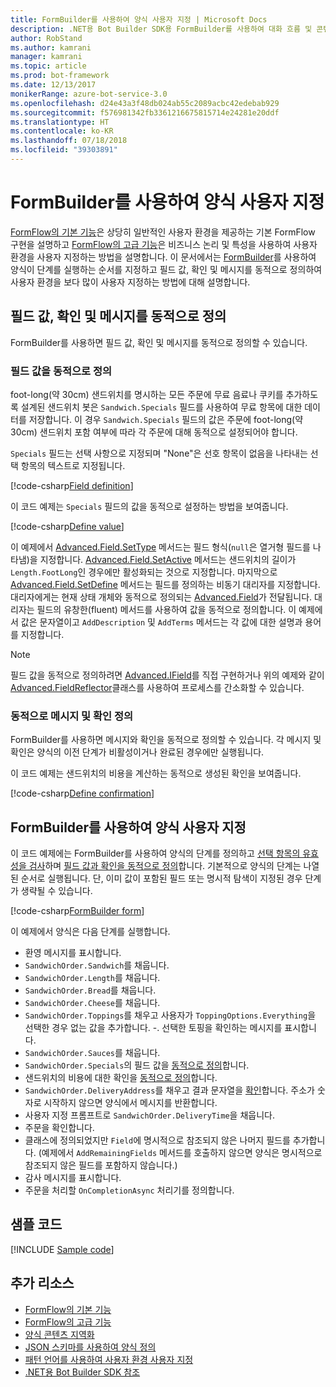 ```yaml
---
title: FormBuilder를 사용하여 양식 사용자 지정 | Microsoft Docs
description: .NET용 Bot Builder SDK용 FormBuilder를 사용하여 대화 흐름 및 콘텐츠를 동적으로 변경하고 사용자 지정하는 방법을 알아봅니다.
author: RobStand
ms.author: kamrani
manager: kamrani
ms.topic: article
ms.prod: bot-framework
ms.date: 12/13/2017
monikerRange: azure-bot-service-3.0
ms.openlocfilehash: d24e43a3f48db024ab55c2089acbc42edebab929
ms.sourcegitcommit: f576981342fb3361216675815714e24281e20ddf
ms.translationtype: HT
ms.contentlocale: ko-KR
ms.lasthandoff: 07/18/2018
ms.locfileid: "39303891"
---
```

# <a name="customize-a-form-using-formbuilder"></a>FormBuilder를 사용하여 양식 사용자 지정

[FormFlow의 기본 기능](bot-builder-dotnet-formflow.md)은 상당히 일반적인 사용자 환경을 제공하는 기본 FormFlow 구현을 설명하고 [FormFlow의 고급 기능](bot-builder-dotnet-formflow-advanced.md)은 비즈니스 논리 및 특성을 사용하여 사용자 환경을 사용자 지정하는 방법을 설명합니다. 이 문서에서는 [FormBuilder][formBuilder]를 사용하여 양식이 단계를 실행하는 순서를 지정하고 필드 값, 확인 및 메시지를 동적으로 정의하여 사용자 환경을 보다 많이 사용자 지정하는 방법에 대해 설명합니다. 

## <a name="dynamically-define-field-values-confirmations-and-messages"></a>필드 값, 확인 및 메시지를 동적으로 정의

FormBuilder를 사용하면 필드 값, 확인 및 메시지를 동적으로 정의할 수 있습니다.

### <a name="dynamically-define-field-values"></a>필드 값을 동적으로 정의 

foot-long(약 30cm) 샌드위치를 명시하는 모든 주문에 무료 음료나 쿠키를 추가하도록 설계된 샌드위치 봇은 `Sandwich.Specials` 필드를 사용하여 무료 항목에 대한 데이터를 저장합니다. 이 경우 `Sandwich.Specials` 필드의 값은 주문에 foot-long(약 30cm) 샌드위치 포함 여부에 따라 각 주문에 대해 동적으로 설정되어야 합니다. 

`Specials` 필드는 선택 사항으로 지정되며 "None"은 선호 항목이 없음을 나타내는 선택 항목의 텍스트로 지정됩니다.

[!code-csharp[Field definition](../includes/code/dotnet-formflow-formbuilder.cs#fieldDefinition)]

이 코드 예제는 `Specials` 필드의 값을 동적으로 설정하는 방법을 보여줍니다. 

[!code-csharp[Define value](../includes/code/dotnet-formflow-formbuilder.cs#defineValue)]

이 예제에서 [Advanced.Field.SetType][setType] 메서드는 필드 형식(`null`은 열거형 필드를 나타냄)을 지정합니다. [Advanced.Field.SetActive][setActive] 메서드는 샌드위치의 길이가 `Length.FootLong`인 경우에만 활성화되는 것으로 지정합니다. 마지막으로 [Advanced.Field.SetDefine][setDefine] 메서드는 필드를 정의하는 비동기 대리자를 지정합니다. 대리자에게는 현재 상태 개체와 동적으로 정의되는 [Advanced.Field][field]가 전달됩니다. 대리자는 필드의 유창한(fluent) 메서드를 사용하여 값을 동적으로 정의합니다. 이 예제에서 값은 문자열이고 `AddDescription` 및 `AddTerms` 메서드는 각 값에 대한 설명과 용어를 지정합니다.

> [!NOTE]
> 필드 값을 동적으로 정의하려면 [Advanced.IField][iField]를 직접 구현하거나 위의 예제와 같이 [Advanced.FieldReflector][FieldReflector]클래스를 사용하여 프로세스를 간소화할 수 있습니다. 

### <a name="dynamically-define-messages-and-confirmations"></a>동적으로 메시지 및 확인 정의

FormBuilder를 사용하면 메시지와 확인을 동적으로 정의할 수 있습니다. 각 메시지 및 확인은 양식의 이전 단계가 비활성이거나 완료된 경우에만 실행됩니다. 

이 코드 예제는 샌드위치의 비용을 계산하는 동적으로 생성된 확인을 보여줍니다. 

[!code-csharp[Define confirmation](../includes/code/dotnet-formflow-formbuilder.cs#defineConfirmation)]

## <a name="customize-a-form-using-formbuilder"></a>FormBuilder를 사용하여 양식 사용자 지정

이 코드 예제에는 FormBuilder를 사용하여 양식의 단계를 정의하고 [선택 항목의 유효성을 검사](bot-builder-dotnet-formflow-advanced.md#add-business-logic)하며 [필드 값과 확인을 동적으로 정의](#dynamically-define-field-values-confirmations-and-messages)합니다. 기본적으로 양식의 단계는 나열된 순서로 실행됩니다. 단, 이미 값이 포함된 필드 또는 명시적 탐색이 지정된 경우 단계가 생략될 수 있습니다. 

[!code-csharp[FormBuilder form](../includes/code/dotnet-formflow-formbuilder.cs#formBuilderForm)]

이 예제에서 양식은 다음 단계를 실행합니다.

- 환영 메시지를 표시합니다. 
- `SandwichOrder.Sandwich`를 채웁니다. 
- `SandwichOrder.Length`를 채웁니다. 
- `SandwichOrder.Bread`를 채웁니다. 
- `SandwichOrder.Cheese`를 채웁니다. 
- `SandwichOrder.Toppings`를 채우고 사용자가 `ToppingOptions.Everything`을 선택한 경우 없는 값을 추가합니다. -. 선택한 토핑을 확인하는 메시지를 표시합니다. 
- `SandwichOrder.Sauces`를 채웁니다. 
- `SandwichOrder.Specials`의 필드 값을 [동적으로 정의](#dynamically-define-field-values)합니다. 
- 샌드위치의 비용에 대한 확인을 [동적으로 정의](#dynamically-define-messages-and-confirmations)합니다. 
- `SandwichOrder.DeliveryAddress`를 채우고 결과 문자열을 [확인](bot-builder-dotnet-formflow-advanced.md#add-business-logic)합니다. 주소가 숫자로 시작하지 않으면 양식에서 메시지를 반환합니다. 
- 사용자 지정 프롬프트로 `SandwichOrder.DeliveryTime`을 채웁니다. 
- 주문을 확인합니다. 
- 클래스에 정의되었지만 `Field`에 명시적으로 참조되지 않은 나머지 필드를 추가합니다. (예제에서 `AddRemainingFields` 메서드를 호출하지 않으면 양식은 명시적으로 참조되지 않은 필드를 포함하지 않습니다.) 
- 감사 메시지를 표시합니다. 
- 주문을 처리할 `OnCompletionAsync` 처리기를 정의합니다. 

## <a name="sample-code"></a>샘플 코드

[!INCLUDE [Sample code](../includes/snippet-dotnet-formflow-samples.md)]

## <a name="additional-resources"></a>추가 리소스

- [FormFlow의 기본 기능](bot-builder-dotnet-formflow.md)
- [FormFlow의 고급 기능](bot-builder-dotnet-formflow-advanced.md)
- [양식 콘텐츠 지역화](bot-builder-dotnet-formflow-localize.md)
- [JSON 스키마를 사용하여 양식 정의](bot-builder-dotnet-formflow-json-schema.md)
- [패턴 언어를 사용하여 사용자 환경 사용자 지정](bot-builder-dotnet-formflow-pattern-language.md)
- <a href="/dotnet/api/?view=botbuilder-3.11.0" target="_blank">.NET용 Bot Builder SDK 참조</a>

[formBuilder]: /dotnet/api/microsoft.bot.builder.formflow.formbuilder-1

[setType]: /dotnet/api/microsoft.bot.builder.formflow.advanced.field-1.settype

[setActive]: /dotnet/api/microsoft.bot.builder.formflow.advanced.field-1.setactive

[setDefine]: /dotnet/api/microsoft.bot.builder.formflow.advanced.field-1.setdefine

[field]: /dotnet/api/microsoft.bot.builder.formflow.advanced.field-1

[iField]: /dotnet/api/microsoft.bot.builder.formflow.advanced.ifield-1

[FieldReflector]: /dotnet/api/microsoft.bot.builder.formflow.advanced.fieldreflector-1
